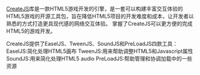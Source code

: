 [CreateJS](http://createjs.com/)库是一款HTML5游戏开发的引擎，是一套可以构建丰富交互体验的HTML5游戏的开源工具包，旨在降低HTML5项目的开发难度和成本，让开发者以熟悉的方式打造更具现代感的网络交互体验。
掌握了CreateJS可以更方便的完成HTML5的游戏开发。

CreateJS提供了EaselJS、TweenJS、SoundJS和PreLoadJS四款工具：
EaselJS:简化处理HTML5画布
TweenJS:用来帮助调整HTML5和Javascript属性
SoundJS:用来简化处理HTML5 audio
PreLoadJS:帮助管理和协调加载中的一些资源


